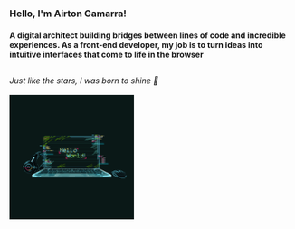 <h3> Hello, I'm Airton Gamarra!</h3>  
<h4>A digital architect building bridges between lines of code and incredible experiences. As a front-end developer, my job is to turn ideas into intuitive interfaces that come to life in the browser</h4>   
           

   
   
## 

 <i>Just like the stars, I was born to shine 🌟 </i> <br> <br>
 <img src="https://github.com/Airtongamarra/Airtongamarra/blob/master/imagem1.gif" width="220">

##
  
 
